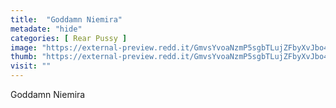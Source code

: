 ```yaml
---
title:  "Goddamn Niemira"
metadate: "hide"
categories: [ Rear Pussy ]
image: "https://external-preview.redd.it/GmvsYvoaNzmP5sgbTLujZFbyXvJbo4UISkga92_Ra3g.jpg?auto=webp&s=d070012c6f1c0a97a96aac5b43a90fc443458bd4"
thumb: "https://external-preview.redd.it/GmvsYvoaNzmP5sgbTLujZFbyXvJbo4UISkga92_Ra3g.jpg?width=1080&crop=smart&auto=webp&s=b52a40759f0afdd7c32aa378c62a25d8023a42aa"
visit: ""
---
```

Goddamn Niemira
